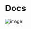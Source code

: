# Docs
![image](https://github.com/izaiasmorais/todo-api/assets/53953937/d3f4aa82-c8a1-4f79-94d6-4b833702fd6d)
